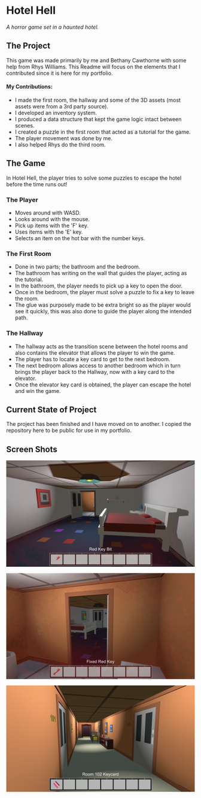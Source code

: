  # Hotel Hell
*A horror game set in a haunted hotel.*

## The Project
This game was made primarily by me and Bethany Cawthorne with some help from Rhys Williams.
This Readme will focus on the elements that I contributed since it is here for my portfolio.

#### My Contributions:
* I made the first room, the hallway and some of the 3D assets (most assets were from a 3rd party source).
* I developed an inventory system.
* I produced a data structure that kept the game logic intact between scenes.
* I created a puzzle in the first room that acted as a tutorial for the game.
* The player movement was done by me.
* I also helped Rhys do the third room.

## The Game
In Hotel Hell, the player tries to solve some puzzles to escape the hotel before the time runs out!

### The Player
* Moves around with WASD.
* Looks around with the mouse.
* Pick up items with the 'F' key.
* Uses items with the 'E' key.
* Selects an item on the hot bar with the number keys.

### The First Room
* Done in two parts; the bathroom and the bedroom.
* The bathroom has writing on the wall that guides the player, acting as the tutorial.
* In the bathroom, the player needs to pick up a key to open the door.
* Once in the bedroom, the player must solve a puzzle to fix a key to leave the room.
* The glue was purposely made to be extra bright so as the player would see it quickly, this was also done to guide the player along the intended path.

### The Hallway
* The hallway acts as the transition scene between the hotel rooms and also contains the elevator that allows the player to win the game.
* The player has to locate a key card to get to the next bedroom.
* The next bedroom allows access to another bedroom which in turn brings the player back to the Hallway, now with a key card to the elevator.
* Once the elevator key card is obtained, the player can escape the hotel and win the game.

## Current State of Project
The project has been finished and I have moved on to another. I copied the repository here to be public for use in my portfolio.

## Screen Shots

![A typical view of the scene.](https://github.com/JHuntsGHub/Hotel-Hell-Game/blob/main/.ScreenShots/HotelHell_1_Big.png)

![A typical view of the scene.](https://github.com/JHuntsGHub/Hotel-Hell-Game/blob/main/.ScreenShots/HotelHell_2_Big.png)

![A typical view of the scene.](https://github.com/JHuntsGHub/Hotel-Hell-Game/blob/main/.ScreenShots/HotelHell_3_Big.png)
